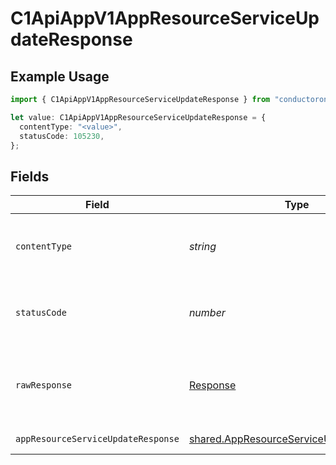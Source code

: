 # C1ApiAppV1AppResourceServiceUpdateResponse

## Example Usage

```typescript
import { C1ApiAppV1AppResourceServiceUpdateResponse } from "conductorone-sdk-typescript/sdk/models/operations";

let value: C1ApiAppV1AppResourceServiceUpdateResponse = {
  contentType: "<value>",
  statusCode: 105230,
};
```

## Fields

| Field                                                                                                     | Type                                                                                                      | Required                                                                                                  | Description                                                                                               |
| --------------------------------------------------------------------------------------------------------- | --------------------------------------------------------------------------------------------------------- | --------------------------------------------------------------------------------------------------------- | --------------------------------------------------------------------------------------------------------- |
| `contentType`                                                                                             | *string*                                                                                                  | :heavy_check_mark:                                                                                        | HTTP response content type for this operation                                                             |
| `statusCode`                                                                                              | *number*                                                                                                  | :heavy_check_mark:                                                                                        | HTTP response status code for this operation                                                              |
| `rawResponse`                                                                                             | [Response](https://developer.mozilla.org/en-US/docs/Web/API/Response)                                     | :heavy_check_mark:                                                                                        | Raw HTTP response; suitable for custom response parsing                                                   |
| `appResourceServiceUpdateResponse`                                                                        | [shared.AppResourceServiceUpdateResponse](../../../sdk/models/shared/appresourceserviceupdateresponse.md) | :heavy_minus_sign:                                                                                        | Successful response                                                                                       |